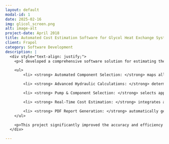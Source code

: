 ```yaml
---
layout: default
modal-id: 1
date: 2025-02-16
img: glicol_screen.png
alt: image-alt
project-date: April 2018
title: Automated Cost Estimation Software for Glycol Heat Exchange Systems.
client: Frapol
category: Software Development
description: |
  <div style="text-align: justify;">
    <p>I developed a comprehensive software solution for estimating the cost of glycol-based heat exchange systems. This tool automates the selection of system components based on technical specifications, ensuring an optimal balance between performance and cost. The software is designed to streamline the planning, budgeting, and quoting process for sales and engineering teams.</p>

    <ul>
        <li> <strong> Automated Component Selection: </strong> maps all required technical specifications and selects the most cost-effective and efficient components based on input parameters such as fluid type, flow rate, heat exchanger resistance, heat exchanger volume, piping material, and system configuration.</li>

        <li> <strong> Advanced Hydraulic Calculations: </strong> determines optimal pipe sizing and system efficiency, including calculations for cross-sectional area, flow velocity, Reynolds number, pressure losses (linear and local), and total pressure drop.</li>

        <li> <strong> Pump & Component Selection: </strong> selects appropriate pumps and system components such as safety valves, expansion tanks, shut-off and balancing valves, filters, heat exchangers, and actuators based on flow parameters and cost constraints.</li>

        <li> <strong> Real-Time Cost Estimation: </strong> integrates a company database to pull real-time pricing for components, labor, and insulation costs, allowing users to select different material options with immediate cost and performance adjustments.</li>

        <li> <strong> PDF Report Generation: </strong> automatically generates a detailed report summarizing selected components, system specifications, cost breakdown, and performance parameters for sales and engineering teams.</li>
    </ul>

    <p>This project significantly improved the accuracy and efficiency of pricing glycol heat exchange systems, enhancing the company’s ability to deliver precise and competitive quotations to clients.</p>
  </div>

---
```

